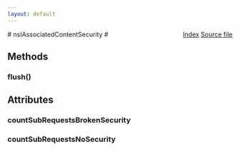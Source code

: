```yaml
---
layout: default
---
```

<div class='links' style='float:right'><a href="../index.html">Index</a>
<a href="http://dxr.mozilla.org/mozilla-central/source/security/manager/ssl/public/nsIAssociatedContentSecurity.idl">Source file</a>
</div>
# nsIAssociatedContentSecurity #

## Methods ##

### flush() ###

## Attributes ##

### countSubRequestsBrokenSecurity ###

### countSubRequestsNoSecurity ###
